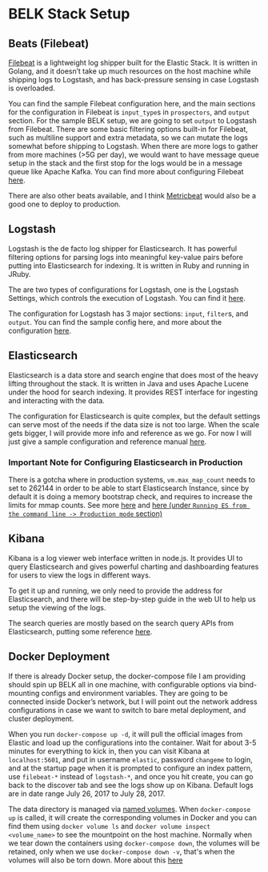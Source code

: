 # BELK Stack Setup
## Beats (Filebeat)
[Filebeat](https://www.elastic.co/guide/en/beats/filebeat/current/index.html) is a lightweight log shipper built for the Elastic Stack. It is written in Golang, and it doesn’t take up much resources on the host machine while shipping logs to Logstash, and has back-pressure sensing in case Logstash is overloaded.

You can find the sample Filebeat configuration here, and the main sections for the configuration in Filebeat is `input_type`s in `prospectors`, and `output` section. For the sample BELK setup, we are going to set `output` to Logstash from Filebeat. There are some basic filtering options built-in for Filebeat, such as multiline support and extra metadata, so we can mutate the logs somewhat before shipping to Logstash. When there are more logs to gather from more machines (>5G per day), we would want to have message queue setup in the stack and the first stop for the logs would be in a message queue like Apache Kafka. You can find more about configuring Filebeat [here](https://www.elastic.co/guide/en/beats/filebeat/current/configuring-howto-filebeat.html).

There are also other beats available, and I think [Metricbeat](https://www.elastic.co/guide/en/beats/metricbeat/5.5/index.html) would also be a good one to deploy to production.

## Logstash
Logstash is the de facto log shipper for Elasticsearch. It has powerful filtering options for parsing logs into meaningful key-value pairs before putting into Elasticsearch for indexing. It is written in Ruby and running in JRuby.

The are two types of configurations for Logstash, one is the Logstash Settings, which controls the execution of Logstash. You can find it [here](https://www.elastic.co/guide/en/logstash/current/logstash-settings-file.html).

The configuration for Logstash has 3 major sections: `input`, `filter`s, and `output`. You can find the sample config here, and more about the configuration [here](https://www.elastic.co/guide/en/logstash/current/configuration-file-structure.html).

## Elasticsearch
Elasticsearch is a data store and search engine that does most of the heavy lifting throughout the stack. It is written in Java and uses Apache Lucene under the hood for search indexing. It provides REST interface for ingesting and interacting with the data.

The configuration for Elasticsearch is quite complex, but the default settings can serve most of the needs if the data size is not too large. When the scale gets bigger, I will provide more info and reference as we go. For now I will just give a sample configuration and reference manual [here](https://www.elastic.co/guide/en/elasticsearch/reference/current/settings.html).

### Important Note for Configuring Elasticsearch in Production

There is a gotcha where in production systems, `vm.max_map_count` needs to set to 262144 in order to be able to start Elasticsearch Instance, since by default it is doing a memory bootstrap check, and requires to increase the limits for mmap counts. See more [here](https://www.elastic.co/guide/en/elasticsearch/reference/current/vm-max-map-count.html) and [here (under `Running ES from the command line -> Production mode` section)](https://www.elastic.co/guide/en/elasticsearch/reference/current/docker.html)

## Kibana
Kibana is a log viewer web interface written in node.js. It provides UI to query Elasticsearch and gives powerful charting and dashboarding features for users to view the logs in different ways. 

To get it up and running, we only need to provide the address for Elasticsearch, and there will be step-by-step guide in the web UI to help us setup the viewing of the logs.

The search queries are mostly based on the search query APIs from Elasticsearch, putting some reference [here]().

## Docker Deployment
If there is already Docker setup, the docker-compose file I am providing should spin up BELK all in one machine, with configurable options via bind-mounting configs and environment variables. They are going to be connected inside Docker’s network, but I will point out the network address configurations in case we want to switch to bare metal deployment, and cluster deployment.

When you run `docker-compose up -d`, it will pull the official images from Elastic and load up the configurations into the container. Wait for about 3-5 minutes for everything to kick in, then you can visit Kibana at `localhost:5601`, and put in username `elastic`, password `changeme` to login, and at the startup page when it is prompted to configure an index pattern, use `filebeat-*` instead of `logstash-*`, and once you hit create, you can go back to the discover tab and see the logs show up on Kibana. Default logs are in date range July 26, 2017 to July 28, 2017.

The data directory is managed via [named volumes](https://docs.docker.com/engine/admin/volumes/volumes/). When `docker-compose up` is called, it will create the corresponding volumes in Docker and you can find them using `docker volume ls` and `docker volume inspect <volume_name>` to see the mountpoint on the host machine. Normally when we tear down the containers using `docker-compose down`, the volumes will be retained, only when we use `docker-compose down -v`, that's when the volumes will also be torn down. More about this [here](https://docs.docker.com/compose/reference/down/)